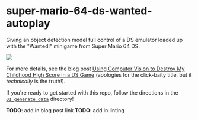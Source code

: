 # super-mario-64-ds-wanted-autoplay
Giving an object detection model full control of a DS emulator loaded up with the "Wanted!" minigame from Super Mario 64 DS.

[![](https://user-images.githubusercontent.com/31417712/215227932-012c6ea6-5862-4e69-9b11-ec45ec85a9cd.gif)](https://www.youtube.com/watch?v=IXq1frVs8ME)

For more details, see the blog post [Using Computer Vision to Destroy My Childhood High Score in a DS Game]() (apologies for the click-baity title, but it _technically_ is the truth!).

If you're ready to get started with this repo, follow the directions in the [``01_generate_data``](01_generate_data) directory!

**TODO**: add in blog post link
**TODO**: add in linting

